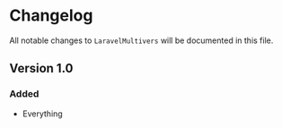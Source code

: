 # Changelog

All notable changes to `LaravelMultivers` will be documented in this file.

## Version 1.0

### Added
- Everything
